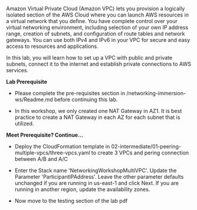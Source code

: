 <!-- VPC Fundamentals -->
Amazon Virtual Private Cloud (Amazon VPC) lets you provision a logically isolated section of the AWS Cloud where you can launch AWS resources in a virtual network that you define. You have complete control over your virtual networking environment, including selection of your own IP address range, creation of subnets, and configuration of route tables and network gateways. You can use both IPv4 and IPv6 in your VPC for secure and easy access to resources and applications.

In this lab, you will learn how to set up a VPC with public and private subnets, connect it to the internet and establish private connections to AWS services.

**Lab Prerequisite**
- Please complete the pre-requisites section in /networking-immersion-ws/Readme.md before continuing this lab.

- In this workshop, we only created one NAT Gateway in AZ1. It is best practice to create a NAT Gateway in each AZ for each subnet that is utilized.

**Meet Prerequisite? Continue...**
- Deploy the CloudFormation template in 02-intermediate/01-peering-multiple-vpcs/three-vpcs.yaml to create 3 VPCs and pering connection between A/B and A/C

- Enter the Stack name 'NetworkingWorkshopMultiVPC'. Update the Parameter 'ParticipantIPAddress'. Leave the other parameter defaults unchanged if you are running in us-east-1 and click Next. If you are running in another region, update the availability zones.


- Now move to the testing section of the lab pdf 